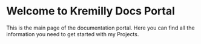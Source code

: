 # Welcome to Kremilly Docs Portal

This is the main page of the documentation portal. Here you can find all the information you need to get started with my Projects.